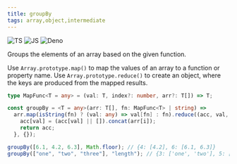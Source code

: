 ```yaml
---
title: groupBy
tags: array,object,intermediate
---
```


![TS](https://img.shields.io/badge/supports-typescript-blue.svg?style=flat-square)
![JS](https://img.shields.io/badge/supports-javascript-yellow.svg?style=flat-square)
![Deno](https://img.shields.io/badge/supports-deno-green.svg?style=flat-square)

Groups the elements of an array based on the given function.

Use `Array.prototype.map()` to map the values of an array to a function or property name.
Use `Array.prototype.reduce()` to create an object, where the keys are produced from the mapped results.

```ts
type MapFunc<T = any> = (val: T, index?: number, arr?: T[]) => T;

const groupBy = <T = any>(arr: T[], fn: MapFunc<T> | string) =>
  arr.map(isString(fn) ? (val: any) => val[fn] : fn).reduce((acc, val, i) => {
    acc[val] = (acc[val] || []).concat(arr[i]);
    return acc;
  }, {});
```

```ts
groupBy([6.1, 4.2, 6.3], Math.floor); // {4: [4.2], 6: [6.1, 6.3]}
groupBy(["one", "two", "three"], "length"); // {3: ['one', 'two'], 5: ['three']}
```

